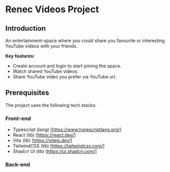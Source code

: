# Renec Videos Project

## Introduction
An entertainment-space where you could share you favourite or interesting YouTube videos with your friends.

**Key features:**
- Create account and login to start joining the space.
- Watch shared YouTube videos.
- Share YouTube video you prefer via YouTube url.

## Prerequisites
The project uses the following tech stacks:

### Front-end
- Typescript (lang) [https://www.typescriptlang.org/]
- React (lib) [https://react.dev/]
- Vite (lib) [https://vitejs.dev/]
- TailwindCSS (lib) [https://tailwindcss.com/]
- Shadcn UI (lib) [https://ui.shadcn.com/]

### Back-end